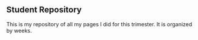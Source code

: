 

## Student Repository
This is my repository of all my pages I did for this trimester. It is organized by weeks. 
